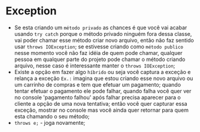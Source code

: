 # Exception

- Se esta criando um `método privado` as chances é que você vai acabar usando `try catch` porque o método privado ninguém fora dessa classe, vai poder chamar esse método criar novo arquivo, então não faz sentido usar `throws IOException`; se estivesse criando como `método publico` nesse momento você não faz idéia de quem pode chamar, qualquer pessoa em qualquer parte do projeto pode chamar o método criando arquivo, nesse caso é interessante manter o `throws IOException`;
- Existe a opção em fazer algo `híbrido` ou seja você captura a exceção e relança a exceção `Ex.:` imagina que estou criando esse novo arquivo ou um carrinho de compras e tem que efetuar um pagamento; quando tentar efetuar o pagamento ele pode falhar, quando falha você quer ver no console 'pagamento falhou' após falhar precisa aparecer para o cliente a opção de uma nova tentativa; então você quer capturar essa exceção, mostrar no console mas você ainda quer retornar para quem esta chamando o seu método;
- `throws e;` - joga novamente;